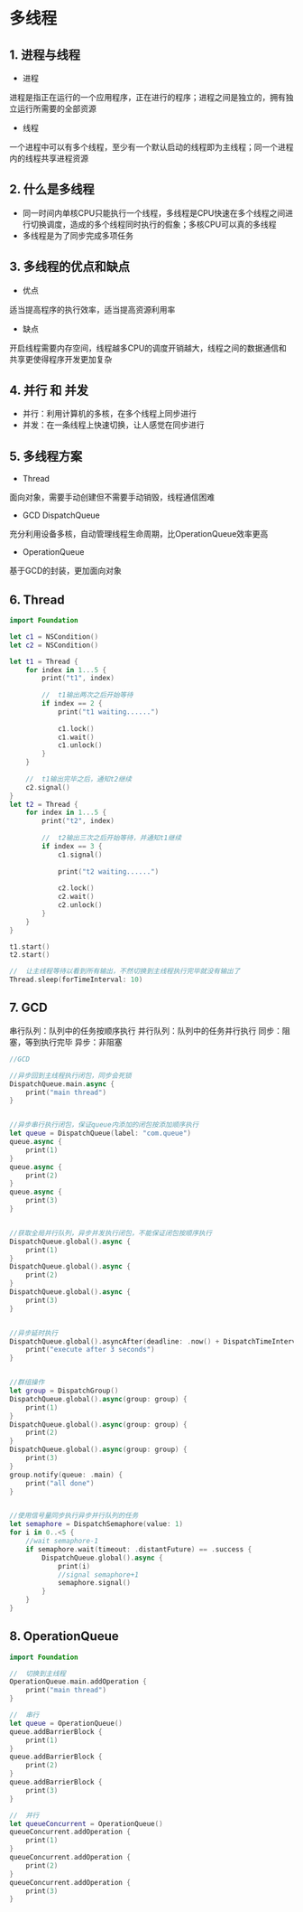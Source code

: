 # 多线程

## 1. 进程与线程

- 进程

进程是指正在运行的一个应用程序，正在进行的程序；进程之间是独立的，拥有独立运行所需要的全部资源

- 线程

一个进程中可以有多个线程，至少有一个默认启动的线程即为主线程；同一个进程内的线程共享进程资源

## 2. 什么是多线程

- 同一时间内单核CPU只能执行一个线程，多线程是CPU快速在多个线程之间进行切换调度，造成的多个线程同时执行的假象；多核CPU可以真的多线程
- 多线程是为了同步完成多项任务

## 3. 多线程的优点和缺点

- 优点

适当提高程序的执行效率，适当提高资源利用率

- 缺点

开启线程需要内存空间，线程越多CPU的调度开销越大，线程之间的数据通信和共享更使得程序开发更加复杂

## 4. 并行 和 并发

- 并行：利用计算机的多核，在多个线程上同步进行
- 并发：在一条线程上快速切换，让人感觉在同步进行

## 5. 多线程方案

- Thread

面向对象，需要手动创建但不需要手动销毁，线程通信困难

- GCD DispatchQueue

充分利用设备多核，自动管理线程生命周期，比OperationQueue效率更高

- OperationQueue

基于GCD的封装，更加面向对象

## 6. Thread

```swift
import Foundation

let c1 = NSCondition()
let c2 = NSCondition()

let t1 = Thread {
    for index in 1...5 {
        print("t1", index)
        
        //  t1输出两次之后开始等待
        if index == 2 {
            print("t1 waiting......")
            
            c1.lock()
            c1.wait()
            c1.unlock()
        }
    }
    
    //  t1输出完毕之后，通知t2继续
    c2.signal()
}
let t2 = Thread {
    for index in 1...5 {
        print("t2", index)
        
        //  t2输出三次之后开始等待，并通知t1继续
        if index == 3 {
            c1.signal()
            
            print("t2 waiting......")
            
            c2.lock()
            c2.wait()
            c2.unlock()
        }
    }
}

t1.start()
t2.start()

//  让主线程等待以看到所有输出，不然切换到主线程执行完毕就没有输出了
Thread.sleep(forTimeInterval: 10)
```

## 7. GCD

串行队列：队列中的任务按顺序执行
并行队列：队列中的任务并行执行
同步：阻塞，等到执行完毕
异步：非阻塞

```swift
//GCD

//异步回到主线程执行闭包，同步会死锁
DispatchQueue.main.async {
    print("main thread")
}


//异步串行执行闭包，保证queue内添加的闭包按添加顺序执行
let queue = DispatchQueue(label: "com.queue")
queue.async {
    print(1)
}
queue.async {
    print(2)
}
queue.async {
    print(3)
}


//获取全局并行队列，异步并发执行闭包，不能保证闭包按顺序执行
DispatchQueue.global().async {
    print(1)
}
DispatchQueue.global().async {
    print(2)
}
DispatchQueue.global().async {
    print(3)
}


//异步延时执行
DispatchQueue.global().asyncAfter(deadline: .now() + DispatchTimeInterval.seconds(3)) {
    print("execute after 3 seconds")
}


//群组操作
let group = DispatchGroup()
DispatchQueue.global().async(group: group) {
    print(1)
}
DispatchQueue.global().async(group: group) {
    print(2)
}
DispatchQueue.global().async(group: group) {
    print(3)
}
group.notify(queue: .main) {
    print("all done")
}


//使用信号量同步执行异步并行队列的任务
let semaphore = DispatchSemaphore(value: 1)
for i in 0..<5 {
    //wait semaphore-1
    if semaphore.wait(timeout: .distantFuture) == .success {
        DispatchQueue.global().async {
            print(i)
            //signal semaphore+1
            semaphore.signal()
        }
    }
}
```

## 8. OperationQueue

```swift
import Foundation

//  切换到主线程
OperationQueue.main.addOperation {
    print("main thread")
}

//  串行
let queue = OperationQueue()
queue.addBarrierBlock {
    print(1)
}
queue.addBarrierBlock {
    print(2)
}
queue.addBarrierBlock {
    print(3)
}

//  并行
let queueConcurrent = OperationQueue()
queueConcurrent.addOperation {
    print(1)
}
queueConcurrent.addOperation {
    print(2)
}
queueConcurrent.addOperation {
    print(3)
}
```
